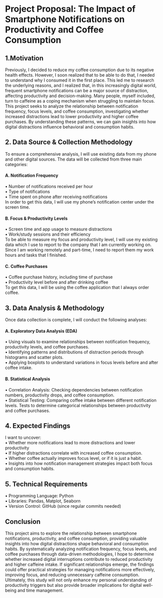 # Project Proposal: The Impact of Smartphone Notifications on Productivity and Coffee Consumption <br/>
## 1.Motivation<br/>
Previously, I decided to reduce my coffee consumption due to its negative health effects. However, I soon realized that to be able to do that, I needed to understand why I consumed it in the first place. This led me to research the underlying reasons, and I realized that, in this increasingly digital world, frequent smartphone notifications can be a major source of distraction, affecting productivity and decision-making. Many people, myself included, turn to caffeine as a coping mechanism when struggling to maintain focus. This project seeks to analyze the relationship between notification frequency, focus levels, and coffee consumption, investigating whether increased distractions lead to lower productivity and higher coffee purchases. By understanding these patterns, we can gain insights into how digital distractions influence behavioral and consumption habits.<br/>
## 2. Data Source & Collection Methodology<br/>
To ensure a comprehensive analysis, I will use existing data from my phone and other digital sources. The data will be collected from three main categories: <br/>
#### A.	Notification Frequency<br/>
•	Number of notifications received per hour<br/>
•	Type of notifications<br/>
•	Time spent on phone after receiving notifications<br/>
In order to get this data, I will use my phone’s notification center under the screen time.<br/>
#### B.	Focus & Productivity Levels<br/>
•	Screen time and app usage to measure distractions<br/>
•	Work/study sessions and their efficiency<br/>
To be able to measure my focus and productivity level, I will use my existing data which I use to report to the company that I am currently working on. Since I am working remotely and part-time, I need to report them my work hours and tasks that I finished. <br/>
#### C.	Coffee Purchases<br/>
•	Coffee purchase history, including time of purchase<br/>
•	Productivity level before and after drinking coffee<br/>
To get this data, I will be using the coffee application that I always order coffee.<br/>
## 3. Data Analysis & Methodology<br/>
Once data collection is complete, I will conduct the following analyses:<br/>
#### A.	Exploratory Data Analysis (EDA)<br/>
•	Using visuals to examine relationships between notification frequency, productivity levels, and coffee purchases.<br/>
•	Identifying patterns and distributions of distraction periods through histograms and scatter plots.<br/>
•	Applying boxplots to understand variations in focus levels before and after coffee intake.<br/>
#### B.	Statistical Analysis <br/>
•	Correlation Analysis: Checking dependencies between notification numbers, productivity drops, and coffee consumption.<br/>
•	Statistical Testing: Comparing coffee intake between different notification levels. Tests to determine categorical relationships between productivity and coffee purchases. <br/>
## 4. Expected Findings<br/>
I want to uncover:<br/>
•	Whether more notifications lead to more distractions and lower productivity<br/>
•	If higher distractions correlate with increased coffee consumption.<br/>
•	Whether coffee actually improves focus level, or if it is just a habit.<br/>
•	Insights into how notification management strategies impact both focus and consumption habits.<br/>
## 5. Technical Requirements<br/>
•	Programming Language: Python<br/>
•	Libraries: Pandas, Matplot, Seaborn <br/>
•	Version Control: GitHub (since regular commits needed)<br/>
## Conclusion<br/>
This project aims to explore the relationship between smartphone notifications, productivity, and coffee consumption, providing valuable insights into how digital distractions shape behavioral and consumption habits. By systematically analyzing notification frequency, focus levels, and coffee purchases through data-driven methodologies, I hope to determine whether increased digital interruptions contribute to reduced productivity and higher caffeine intake. If significant relationships emerge, the findings could offer practical strategies for managing notifications more effectively, improving focus, and reducing unnecessary caffeine consumption. Ultimately, this study will not only enhance my personal understanding of productivity triggers but also provide broader implications for digital well-being and time management.
